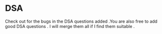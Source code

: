 # DSA
Check out for the bugs in the DSA questions added .You are also free to add good DSA questions . I will merge them all if I find them suitable .
